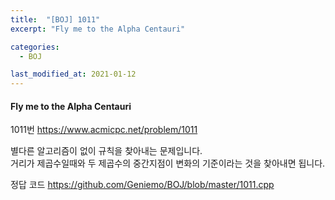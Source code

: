 ```yaml
---
title:  "[BOJ] 1011"
excerpt: "Fly me to the Alpha Centauri"

categories:
  - BOJ

last_modified_at: 2021-01-12
---
```


#### Fly me to the Alpha Centauri

1011번 <https://www.acmicpc.net/problem/1011>

별다른 알고리즘이 없이 규칙을 찾아내는 문제입니다.<br>
거리가 제곱수일때와 두 제곱수의 중간지점이 변화의 기준이라는 것을 찾아내면 됩니다.

정답 코드 <https://github.com/Geniemo/BOJ/blob/master/1011.cpp>